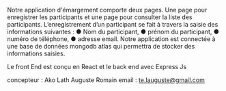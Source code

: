 Notre application d'émargement comporte deux pages. Une page pour enregistrer les participants et une page pour consulter la liste des participants.
L’enregistrement d’un participant se fait à travers la saisie des informations suivantes
:
● Nom du participant,
● prénom du participant,
● numéro de téléphone,
● adresse email.
Notre application est connectée à une base de données mongodb atlas qui permettra de stocker
des informations saisies.

Le front End est conçu en React et le back end avec Express Js 

concepteur : Ako Lath Auguste Romain
email : te.lauguste@gmail.com
